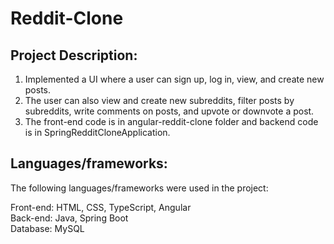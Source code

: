 # Reddit-Clone

## Project Description:
1. Implemented a UI where a user can sign up, log in, view, and create new posts.
2. The user can also view and create new subreddits, filter posts by subreddits, write comments on posts, and upvote or downvote a post. 
3. The front-end code is in angular-reddit-clone folder and backend code is in SpringRedditCloneApplication.

## Languages/frameworks:
The following languages/frameworks were used in the project:

Front-end: HTML, CSS, TypeScript, Angular<br /> 
Back-end: Java, Spring Boot<br />
Database: MySQL
